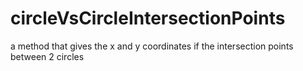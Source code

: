 # circleVsCircleIntersectionPoints
a method that gives the x and y coordinates if the intersection points between 2 circles
